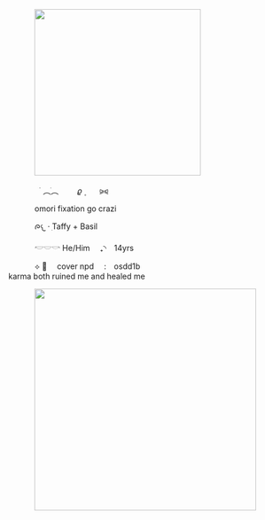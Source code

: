 </div>
<div align="left">
 ‎ ‎ ‎ ‎ ‎ ‎ ‎‎ ‎ ‎ ‎ ‎ ‎‎ <img height="300" src="https://64.media.tumblr.com/0b575931729ea43f0f271bdda4c35c81/2ea6f145d73d70d2-51/s400x600/80a37981949d3096e2b150a288f7ad4ab6e0604d.pnj"
    />
</div>

<p align="left">
‎ ‎ ‎ ‎ ‎ ‎ ‎ ‎ ‎ ‎ ‎ ‎ ‎ ‎ ‎  ࣪       ︵ֺ︵  ㅤ ㅤ𝜚      ۪ ⠀⠀ ⪩⪨
</p>

<p align="left">
‎ ‎ ‎ ‎ ‎ ‎ ‎ ‎ ‎ ‎ ‎ ‎ omori fixation go crazi
  
‎ ‎ ‎ ‎ ‎ ‎ ‎ ‎ ‎ ‎ ‎ ‎ ᰍ𐔌 · ִTaffy + Basil 
  
‎ ‎ ‎ ‎ ‎ ‎ ‎ ‎ ‎ ‎ ‎ ‎   𓎢𓎟𓎡 He/Him ⠀ ₊◝⠀ 14yrs
  
‎ ‎ ‎ ‎ ‎ ‎ ‎ ‎ ‎ ‎ ‎ ‎    ⟡ 🪷  ⠀ cover npd ⠀ :  ⠀osdd1b
 ‎ ‎ ‎ ‎ ‎ ‎ ‎ ‎ ‎ ‎ ‎    
‎ ‎ ‎ ‎ ‎ ‎ ‎ ‎ ‎ ‎ ‎ ‎ karma both ruined me and healed me
</div>
<div align="left">
 ‎ ‎ ‎ ‎ ‎ ‎ ‎‎ ‎ ‎ ‎ ‎ ‎‎ <img height="400" src="https://files.catbox.moe/14skiz.png"
    />
</div>

